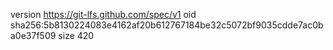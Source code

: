 version https://git-lfs.github.com/spec/v1
oid sha256:5b8130224083e4162af20b612767184be32c5072bf9035cdde7ac0ba0e37f509
size 420
